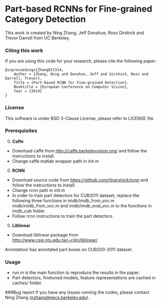 Part-based RCNNs for Fine-grained Category Detection
===============
This work is created by Ning Zhang, Jeff Donahue, Ross Girshick and Trevor Darrell from UC Berkeley. 


### Citing this work
If you are using this code for your research, please cite the following paper:

    @inproceedings{ZhangECCV14,
        Author = {Zhang, Ning and Donahue, Jeff and Girshick, Ross and Darrell, Trevor},
        Title = {Part-based RCNN for Fine-grained Detection},
        Booktitle = {European Conference on Computer Vision},
        Year = {2014}
    }

### License
This software is under BSD 3-Clause License, please refer to LICENSE file.

### Prerequisites
0. **Caffe**
 - Download caffe from http://caffe.berkeleyvision.org/ and follow the instructions to install. 
 - Change caffe matlab wrapper path in init.m

0. **RCNN**
  - Download source code from https://github.com/rbgirshick/rcnn and follow the instructions to install.  
  - Change rcnn path in init.m
  - In order to train part detectors for CUB2011 dataset, replace the following three functions in imdb/imdb_from_voc.m imdb/roidb_from_voc.m and imdb/imdb_eval_voc.m to the functions in imdb_cub folder.
  - Follow rcnn instructions to train the part detectors.

0. **Liblinear**
  - Download liblinear package from http://www.csie.ntu.edu.tw/~cjlin/liblinear/

Annotation/ has annotated part boxes on CUB200-2011 dataset.

### Usage
  - run.m is the main function to reproduce the results in the paper. 
  - Part detectors, finetuned models, feature representations are cached in caches/ folder.

###Bug report
If you have any issues running the codes, please contact Ning Zhang (nzhang@eecs.berkeley.edu).
